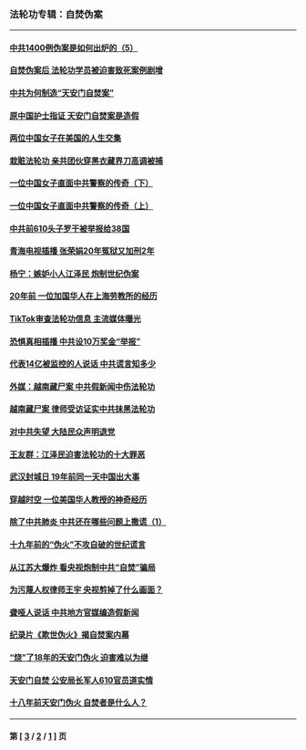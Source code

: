 ### 法轮功专辑：自焚伪案
---
#### [中共1400例伪案是如何出炉的（5）](../../pages/nf5562/n13226831.md?03070430) 
#### [自焚伪案后 法轮功学员被迫害致死案例剧增](../../pages/nf5562/n13190600.md?03070430) 
#### [中共为何制造“天安门自焚案”](../../pages/nf5562/n13183270.md?03070430) 
#### [原中国护士指证 天安门自焚案是造假](../../pages/nf5562/n13172289.md?03070430) 
#### [两位中国女子在美国的人生交集](../../pages/nf5562/n13156138.md?03070430) 
#### [栽赃法轮功 亲共团伙穿黑衣藏界刀高调被捕](../../pages/nf5562/n13073780.md?03070430) 
#### [一位中国女子直面中共警察的传奇（下）](../../pages/nf5562/n12989706.md?03070430) 
#### [一位中国女子直面中共警察的传奇（上）](../../pages/nf5562/n12985072.md?03070430) 
#### [中共前610头子罗干被举报给38国](../../pages/nf5562/n12975419.md?03070430) 
#### [青海电视插播 张荣娟20年冤狱又加刑2年](../../pages/nf5562/n12738166.md?03070430) 
#### [杨宁：嫉妒小人江泽民 炮制世纪伪案](../../pages/nf5562/n12724108.md?03070430) 
#### [20年前 一位加国华人在上海劳教所的经历](../../pages/nf5562/n12707932.md?03070430) 
#### [TikTok审查法轮功信息 主流媒体曝光](../../pages/nf5562/n12362336.md?03070430) 
#### [恐惧真相插播 中共设10万奖金“举报”](../../pages/nf5562/n12306396.md?03070430) 
#### [代表14亿被监控的人说话 中共谎言知多少](../../pages/nf5562/n12297484.md?03070430) 
#### [外媒：越南藏尸案 中共假新闻中伤法轮功](../../pages/nf5562/n12264411.md?03070430) 
#### [越南藏尸案 律师受访证实中共抹黑法轮功](../../pages/nf5562/n12261878.md?03070430) 
#### [对中共失望 大陆民众声明退党](../../pages/nf5562/n12187315.md?03070430) 
#### [王友群：江泽民迫害法轮功的十大罪恶](../../pages/nf5562/n12169074.md?03070430) 
#### [武汉封城日 19年前同一天中国出大事](../../pages/nf5562/n12150901.md?03070430) 
#### [穿越时空  一位美国华人教授的神奇经历](../../pages/nf5562/n12097460.md?03070430) 
#### [除了中共肺炎 中共还在哪些问题上撒谎（1）](../../pages/nf5562/n11955770.md?03070430) 
#### [十九年前的“伪火”不攻自破的世纪谎言](../../pages/nf5562/n11813238.md?03070430) 
#### [从江苏大爆炸 看央视炮制中共“自焚”骗局](../../pages/nf5562/n11140275.md?03070430) 
#### [为污蔑人权律师王宇 央视剪掉了什么画面？](../../pages/nf5562/n11130142.md?03070430) 
#### [聋哑人说话 中共地方官媒编造假新闻](../../pages/nf5562/n11006067.md?03070430) 
#### [纪录片《欺世伪火》揭自焚案内幕](../../pages/nf5562/n11002664.md?03070430) 
#### [“烧”了18年的天安门伪火 迫害难以为继](../../pages/nf5562/n10996660.md?03070430) 
#### [天安门自焚 公安局长军人610官员道实情](../../pages/nf5562/n10997098.md?03070430) 
#### [十八年前天安门伪火 自焚者是什么人？](../../pages/nf5562/n10996556.md?03070430) 

---
#### 第 [ [3](./3.md?03070430) / [2](./2.md?03070430) / [1](./1.md?03070430) ] 页
